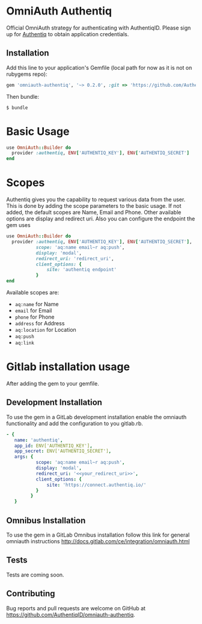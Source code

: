 # OmniAuth Authentiq

Official OmniAuth strategy for authenticating with AuthentiqID. Please sign up for [Authentiq](https://www.authentiq.com/register/) to obtain application credentials.

## Installation

Add this line to your application's Gemfile (local path for now as it is not on rubygems repo):

```ruby
gem 'omniauth-authentiq', '~> 0.2.0', :git => 'https://github.com/AuthentiqID/omniauth-authentiq.git'
```

Then bundle:

    $ bundle

# Basic Usage

```ruby
use OmniAuth::Builder do
  provider :authentiq, ENV['AUTHENTIQ_KEY'], ENV['AUTHENTIQ_SECRET']
end
```

# Scopes

Authentiq gives you the capability to request various data from the user. This is done by adding the scope parameters to the basic usage. If not added, the default scopes are Name, Email and Phone. Other available options are display and redirect uri. Also you can configure the endpoint the gem uses

```ruby
use OmniAuth::Builder do
  provider :authentiq, ENV['AUTHENTIQ_KEY'], ENV['AUTHENTIQ_SECRET'], 
           scope: 'aq:name email~r aq:push',
           display: 'modal',
           redirect_uri: 'redirect_uri',
           client_options: {
               site: 'authentiq endpoint'
           }
end
```

Available scopes are: 

- `aq:name` for Name
- `email` for Email
- `phone` for Phone
- `address` for Address
- `aq:location` for Location
- `aq:push`
- `aq:link` 

# Gitlab installation usage

After adding the gem to your gemfile.

## Development Installation

To use the gem in a GitLab development installation enable the omniauth functionality and add the configuration to you gitlab.rb.

```yaml
- { 
   name: 'authentiq',
   app_id: ENV['AUTHENTIQ_KEY'],
   app_secret: ENV['AUTHENTIQ_SECRET'],
   args: { 
           scope: 'aq:name email~r aq:push',
           display: 'modal',
           redirect_uri: '<<your_redirect_uri>>',
           client_options: {
               site: 'https://connect.authentiq.io/'
           }
         }
   }
```

## Omnibus Installation

To use the gem in a GitLab Omnibus installation follow this link for general omniauth instructions http://docs.gitlab.com/ce/integration/omniauth.html

## Tests

Tests are coming soon.

## Contributing

Bug reports and pull requests are welcome on GitHub at https://github.com/AuthentiqID/omniauth-authentiq.

